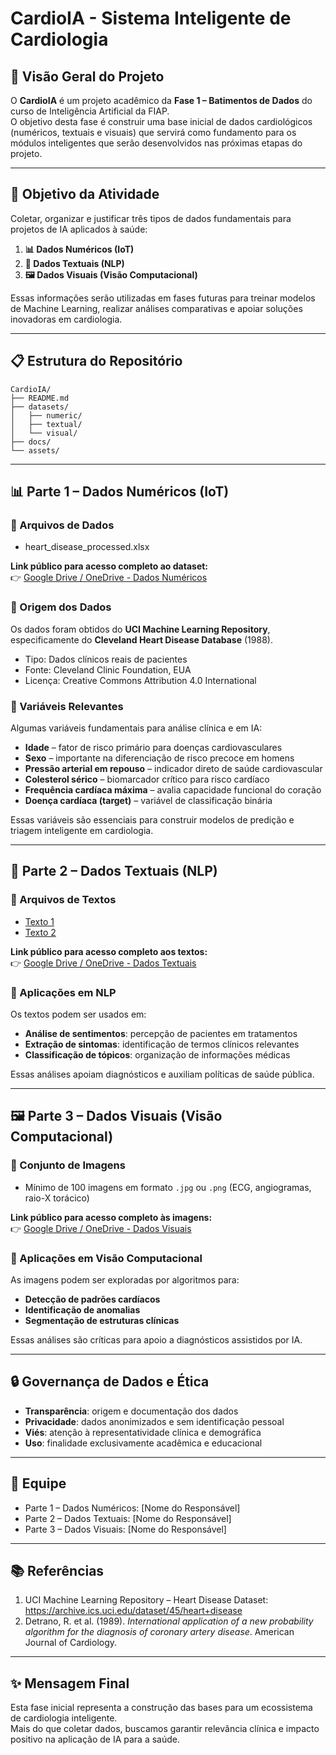# CardioIA - Sistema Inteligente de Cardiologia

## 🏥 Visão Geral do Projeto
O **CardioIA** é um projeto acadêmico da **Fase 1 – Batimentos de Dados** do curso de Inteligência Artificial da FIAP.  
O objetivo desta fase é construir uma base inicial de dados cardiológicos (numéricos, textuais e visuais) que servirá como fundamento para os módulos inteligentes que serão desenvolvidos nas próximas etapas do projeto.

---

## 🎯 Objetivo da Atividade
Coletar, organizar e justificar três tipos de dados fundamentais para projetos de IA aplicados à saúde:

1. **📊 Dados Numéricos (IoT)**  
2. **📝 Dados Textuais (NLP)**  
3. **🖼️ Dados Visuais (Visão Computacional)**  

Essas informações serão utilizadas em fases futuras para treinar modelos de Machine Learning, realizar análises comparativas e apoiar soluções inovadoras em cardiologia.

---

## 📋 Estrutura do Repositório

```
CardioIA/
├── README.md
├── datasets/
│   ├── numeric/
│   ├── textual/
│   └── visual/
├── docs/
└── assets/
```

---

## 📊 Parte 1 – Dados Numéricos (IoT)

### 📁 Arquivos de Dados
- heart_disease_processed.xlsx 

**Link público para acesso completo ao dataset:**  
👉 [Google Drive / OneDrive - Dados Numéricos]([INSERIR_LINK_AQUI](https://drive.google.com/drive/folders/1MVGRajXHamQ81FYPaeWpcSY2UmrDjWy7?usp=sharing))

### 📌 Origem dos Dados
Os dados foram obtidos do **UCI Machine Learning Repository**, especificamente do **Cleveland Heart Disease Database** (1988).  
- Tipo: Dados clínicos reais de pacientes  
- Fonte: Cleveland Clinic Foundation, EUA  
- Licença: Creative Commons Attribution 4.0 International  

### 🔬 Variáveis Relevantes
Algumas variáveis fundamentais para análise clínica e em IA:  
- **Idade** – fator de risco primário para doenças cardiovasculares  
- **Sexo** – importante na diferenciação de risco precoce em homens  
- **Pressão arterial em repouso** – indicador direto de saúde cardiovascular  
- **Colesterol sérico** – biomarcador crítico para risco cardíaco  
- **Frequência cardíaca máxima** – avalia capacidade funcional do coração  
- **Doença cardíaca (target)** – variável de classificação binária  

Essas variáveis são essenciais para construir modelos de predição e triagem inteligente em cardiologia.

---

## 📝 Parte 2 – Dados Textuais (NLP)

### 📁 Arquivos de Textos
- [Texto 1](datasets/textual/texto1.txt)  
- [Texto 2](datasets/textual/texto2.txt)  

**Link público para acesso completo aos textos:**  
👉 [Google Drive / OneDrive - Dados Textuais](INSERIR_LINK_AQUI)

### 📌 Aplicações em NLP
Os textos podem ser usados em:  
- **Análise de sentimentos**: percepção de pacientes em tratamentos  
- **Extração de sintomas**: identificação de termos clínicos relevantes  
- **Classificação de tópicos**: organização de informações médicas  

Essas análises apoiam diagnósticos e auxiliam políticas de saúde pública.

---

## 🖼️ Parte 3 – Dados Visuais (Visão Computacional)

### 📁 Conjunto de Imagens
- Mínimo de 100 imagens em formato `.jpg` ou `.png` (ECG, angiogramas, raio-X torácico)  

**Link público para acesso completo às imagens:**  
👉 [Google Drive / OneDrive - Dados Visuais](INSERIR_LINK_AQUI)

### 📌 Aplicações em Visão Computacional
As imagens podem ser exploradas por algoritmos para:  
- **Detecção de padrões cardíacos**  
- **Identificação de anomalias**  
- **Segmentação de estruturas clínicas**  

Essas análises são críticas para apoio a diagnósticos assistidos por IA.

---

## 🔒 Governança de Dados e Ética
- **Transparência**: origem e documentação dos dados  
- **Privacidade**: dados anonimizados e sem identificação pessoal  
- **Viés**: atenção à representatividade clínica e demográfica  
- **Uso**: finalidade exclusivamente acadêmica e educacional  

---

## 👥 Equipe
- Parte 1 – Dados Numéricos: [Nome do Responsável]  
- Parte 2 – Dados Textuais: [Nome do Responsável]  
- Parte 3 – Dados Visuais: [Nome do Responsável]  

---

## 📚 Referências
1. UCI Machine Learning Repository – Heart Disease Dataset: https://archive.ics.uci.edu/dataset/45/heart+disease  
2. Detrano, R. et al. (1989). *International application of a new probability algorithm for the diagnosis of coronary artery disease*. American Journal of Cardiology.  

---

## ✨ Mensagem Final
Esta fase inicial representa a construção das bases para um ecossistema de cardiologia inteligente.  
Mais do que coletar dados, buscamos garantir relevância clínica e impacto positivo na aplicação de IA para a saúde.
